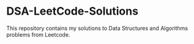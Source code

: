 # DSA-LeetCode-Solutions
This repository contains my solutions to Data Structures and Algorithms problems from Leetcode.
